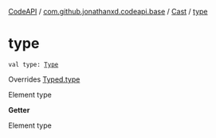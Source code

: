 [CodeAPI](../../index.md) / [com.github.jonathanxd.codeapi.base](../index.md) / [Cast](index.md) / [type](.)

# type

`val type: `[`Type`](http://docs.oracle.com/javase/6/docs/api/java/lang/reflect/Type.html)

Overrides [Typed.type](../-typed/type.md)

Element type

**Getter**

Element type

